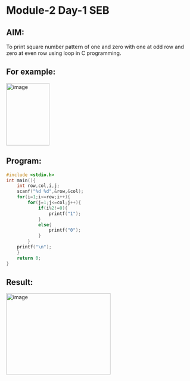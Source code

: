 # Module-2 Day-1 SEB
## AIM:
To print square number pattern of one and zero with one at odd row and zero at even row using loop in C programming.

## For example:
<img width="116" height="167" alt="image" src="https://github.com/user-attachments/assets/e4fa0e4b-5f27-4794-ad91-fe66237b20b0" />

## Program:
```c
#include <stdio.h>
int main(){
    int row,col,i,j;
    scanf("%d %d",&row,&col);
    for(i=1;i<=row;i++){
        for(j=1;j<=col;j++){
            if(i%2!=0){
                printf("1");
            }
            else{
                printf("0");
            }
        }
    printf("\n");
    }
    return 0;
}
```
## Result:
<img width="280" height="218" alt="image" src="https://github.com/user-attachments/assets/0c16304e-613f-44bd-8db2-f57f69339ca6" />
